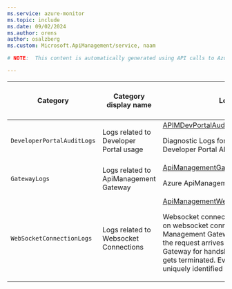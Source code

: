 ```yaml
---
ms.service: azure-monitor
ms.topic: include
ms.date: 09/02/2024
ms.author: orens
author: osalzberg
ms.custom: Microsoft.ApiManagement/service, naam

# NOTE:  This content is automatically generated using API calls to Azure. Any edits made on these files will be overwritten in the next run of the script. 

---
```

  
  
|Category|Category display name| Log table| [Supports basic log plan](/azure/azure-monitor/logs/basic-logs-configure?tabs=portal-1#compare-the-basic-and-analytics-log-data-plans)|[Supports ingestion-time transformation](/azure/azure-monitor/essentials/data-collection-transformations)| Example queries |Costs to export|
|---|---|---|---|---|---|---|
|`DeveloperPortalAuditLogs` |Logs related to Developer Portal usage |[APIMDevPortalAuditDiagnosticLog](/azure/azure-monitor/reference/tables/apimdevportalauditdiagnosticlog)<p>Diagnostic Logs for API Management Developer Portal API.|Yes|No||Yes |
|`GatewayLogs` |Logs related to ApiManagement Gateway |[ApiManagementGatewayLogs](/azure/azure-monitor/reference/tables/apimanagementgatewaylogs)<p>Azure ApiManagement gateway logs.|Yes|Yes|[Queries](/azure/azure-monitor/reference/queries/apimanagementgatewaylogs)|No |
|`WebSocketConnectionLogs` |Logs related to Websocket Connections |[ApiManagementWebSocketConnectionLogs](/azure/azure-monitor/reference/tables/apimanagementwebsocketconnectionlogs)<p>Websocket connection logs provides logs on websocket connection events for API Management Gateway. Logging starts when the request arrives to API Management Gateway for handshake and till the request gets terminated. Every request log can be uniquely identified with CorrelationId.|Yes|No||Yes |